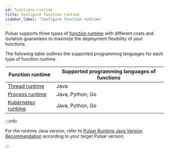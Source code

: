 ```yaml
---
id: functions-runtime
title: Configure function runtime
sidebar_label: "Configure function runtime"
---
```


Pulsar supports three types of [function runtime](functions-concepts.md#function-runtime) with different costs and isolation guarantees to maximize the deployment flexibility of your functions.

The following table outlines the supported programming languages for each type of function runtime.

| Function runtime                                   | Supported programming languages of functions |
|----------------------------------------------------|----------------------------------------------|
| [Thread runtime](functions-runtime-thread.md)         | Java                                         |
| [Process runtime](functions-runtime-process.md)       | Java, Python, Go                             |
| [Kubernetes runtime](functions-runtime-kubernetes.md) | Java, Python, Go                             |

:::info

For the runtime Java version, refer to [Pulsar Runtime Java Version Recommendation](https://github.com/apache/pulsar/blob/master/README.md#pulsar-runtime-java-version-recommendation) according to your target Pulsar version.

:::
